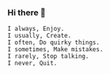 ### Hi there 👋

```
I always, Enjoy.
I usually, Create.
I often, Do quirky things.
I sometimes, Make mistakes.
I rarely, Stop talking.
I never, Quit.
```

<!--
**laxary-man/laxary-man** is a ✨ _special_ ✨ repository because its `README.md` (this file) appears on your GitHub profile.

Here are some ideas to get you started:

- 🔭 I’m currently working on ...
- 🌱 I’m currently learning ...
- 👯 I’m looking to collaborate on ...
- 🤔 I’m looking for help with ...
- 💬 Ask me about ...
- 📫 How to reach me: ...
- 😄 Pronouns: ...
- ⚡ Fun fact: ...
-->
